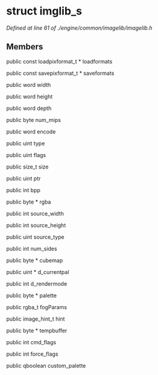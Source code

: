 # struct imglib_s

*Defined at line 61 of ./engine/common/imagelib/imagelib.h*

## Members

public const loadpixformat_t * loadformats

public const savepixformat_t * saveformats

public word width

public word height

public word depth

public byte num_mips

public word encode

public uint type

public uint flags

public size_t size

public uint ptr

public int bpp

public byte * rgba

public int source_width

public int source_height

public uint source_type

public int num_sides

public byte * cubemap

public uint * d_currentpal

public int d_rendermode

public byte * palette

public rgba_t fogParams

public image_hint_t hint

public byte * tempbuffer

public int cmd_flags

public int force_flags

public qboolean custom_palette




